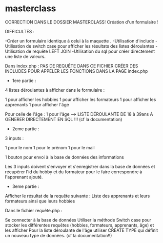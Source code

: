 # masterclass

CORRECTION DANS LE DOSSIER MASTERCLASS!
                                            Création d'un formulaire !



DIFFICULTÉS : 

-Créer un formulaire identique à celui à la maquette .
-Utilisation d'include
-Utilisation de switch case pour afficher les résultats des listes déroulantes 
-Utilisation de requête LEFT JOIN 
-Utilisation du sql pour créer directement une liste de valeurs.


Dans index.php : PAS DE REQUÊTE DANS CE FICHIER CRÉER DES INCLUDES POUR APPELER LES FONCTIONS DANS LA PAGE index.php

* 1ere partie : 

4 listes déroulantes à afficher dans le formulaire : 

1  pour afficher les hobbies
1 pour afficher les formateurs
1 pour afficher les apprenants
1 pour afficher l'âge

Pour celle de l'âge : 
1 pour l'âge --> LISTE DÉROULANTE DE 18 à 39ans A GENERER DIRECTEMENT EN SQL !!! (cf la documentation)


* 2eme partie : 

3 inputs :

1 pour le nom 
1 pour le prénom
1 pour le mail

1 bouton pour envoi à la base de données des informations 

Les 3 inputs doivent s'envoyer et s'enregistrer dans la base de données et récupérer l'id du hobby et du formateur pour le faire correspondre à l'apprenant ajouté.

* 3eme partie : 

Afficher le résultat de la requête suivante : Liste des apprenants et leurs formateurs ainsi que leurs hobbies


Dans le fichier requête.php : 

Se connecter à la base de données 
Utiliser la méthode Switch case pour stocker les différentes requêtes (hobbies, formateurs, apprenants, âge) et les afficher
Pour la liste déroulante de l'âge utiliser CREATE TYPE qui définit un nouveau type de données. (cf la documentation!!)

